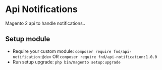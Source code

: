 # Api Notifications

Magento 2 api to handle notifications..

## Setup module

- Require your custom module: `composer require fnd/api-notification:@dev` OR `composer require fnd/api-notification:1.0.0`
- Run setup upgrade: `php bin/magento setup:upgrade`
